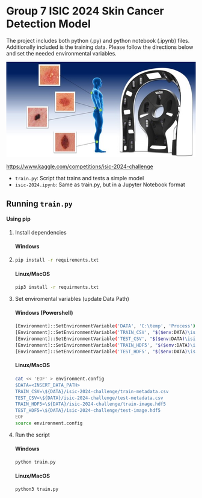 # Group 7 ISIC 2024 Skin Cancer Detection Model 

The project includes both python (.py) and python notebook (.ipynb) files. Additionally included is the training data. Please follow the directions below and set the needed environmental variables.

![Image](docs/header.png)

https://www.kaggle.com/competitions/isic-2024-challenge
* `train.py`: Script that trains and tests a simple model 
* `isic-2024.ipynb`: Same as train.py, but in a Jupyter Notebook format
## Running `train.py`

#### Using pip

1. Install dependencies
   #### Windows
2. ```bash
   pip install -r requirements.txt
   ```
   #### Linux/MacOS
    ````bash
   pip3 install -r requirments.txt

3. Set enviromental variables (update Data Path)
      #### Windows (Powershell)
      ```bash
      [Environment]::SetEnvironmentVariable('DATA', 'C:\temp', 'Process')
      [Environment]::SetEnvironmentVariable('TRAIN_CSV', "$($env:DATA)\isic-2024-challenge\train-metadata.csv", 'Process')
      [Environment]::SetEnvironmentVariable('TEST_CSV', "$($env:DATA)\isic-2024-challenge\test-metadata.csv", 'Process')
      [Environment]::SetEnvironmentVariable('TRAIN_HDF5', "$($env:DATA)\isic-2024-challenge\train-image.hdf5", 'Process')
      [Environment]::SetEnvironmentVariable('TEST_HDF5', "$($env:DATA)\isic-2024-challenge\dev-image.hdf5", 'Process')
      ````

      #### Linux/MacOS
      ```bash
      cat << 'EOF' > environment.config
      $DATA=<INSERT_DATA_PATH>
      TRAIN_CSV=\${DATA}/isic-2024-challenge/train-metadata.csv
      TEST_CSV=\${DATA}/isic-2024-challenge/test-metadata.csv
      TRAIN_HDF5=\${DATA}/isic-2024-challenge/train-image.hdf5
      TEST_HDF5=\${DATA}/isic-2024-challenge/test-image.hdf5
      EOF
      source environment.config
      ```


3. Run the script

   #### Windows
   ```bash
   python train.py
   ```
   #### Linux/MacOS
   ```bash
   python3 train.py
   ```
